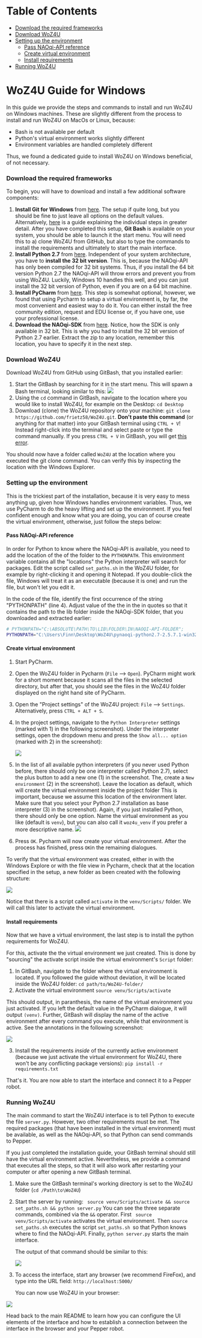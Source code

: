 # Table of Contents

+ [Download the required frameworks](#download-the-required-frameworks)
+ [Download WoZ4U](#download-woz4u)
+ [Setting up the environment](#setting-up-the-environment)
  + [Pass NAOqi-API reference](#pass-naoqi-api-reference)
  + [Create virtual environment](#create-virtual-environment)
  + [Install requirements](#install-requirements)
+ [Running WoZ4U](#running-woz4u)

# WoZ4U Guide for Windows

In this guide we provide the steps and commands to install and run WoZ4U on Windows machines. These are slightly different from the process to install and run WoZ4U on MacOs or Linux, because:

+ Bash is not available per default
+ Python's virtual environment works slightly different
+ Environment variables are handled completely different

Thus, we found a dedicated guide to install WoZ4U on Windows beneficial, of not necessary.



### Download the required frameworks

To begin, you will have to download and install a few additional software components:

1. **Install Git for Windows** from [here](https://git-scm.com/download/win). The setup if quite long, but you should be fine to just leave all options on the default values. Alternatively, [here](https://www.stanleyulili.com/git/how-to-install-git-bash-on-windows/) is a guide explaining the individual steps in greater detail. After you have completed this setup, **Git Bash** is available on your system, you should be able to launch it the start menu. You will need this to a) clone WoZ4U from GitHub, but also to type the commands to install the requirements and ultimately to start the main interface.
2. **Install Python 2.7** from [here](https://www.python.org/downloads/release/python-2716/). Independent of your system architecture, you have to **install the 32 bit version**. This is, because the NAOqi-API has only been compiled for 32 bit systems. Thus, if you install the 64 bit version Python 2.7 the NAOqi-API will throw errors and prevent you from using WoZ4U. Luckily, Windows 10 handles this well, and you can just install the 32 bit version of Python, even if you are on a 64 bit machine.
3. **Install PyCharm** from [here](https://www.jetbrains.com/help/pycharm/installation-guide.html). This step is somewhat optional, however, we found that using Pycharm to setup a virtual environment is, by far, the most convenient and easiest way to do it. You can either install the free community edition, request and EDU license or, if you have one, use your professional license.
4. **Download the NAOqi-SDK** from [here](https://developer.softbankrobotics.com/pepper-2-5/downloads/pepper-naoqi-25-downloads-windows). Notice, how the SDK is only available in 32 bit. This is why you had to install the 32 bit version of Python 2.7 earlier. Extract the zip to any location, remember this location, you have to specify it in the next step.



### Download WoZ4U

Download WoZ4U from GitHub using GitBash, that you installed earlier:

1. Start the GitBash by searching for it in the start menu. This will spawn a Bash terminal, looking similar to this:
   ![](readme_imgs/gitbash.png)
2. Using the `cd` command in GitBash, navigate to the location where you would like to install WoZ4U, for example on the Desktop: `cd Desktop`
3. Download (clone) the WoZ4U repository onto your machine: `git clone https://github.com/frietz58/WoZ4U.git`. **Don't paste this command** (or anything for that matter) into your GitBash terminal using `CTRL + V`! Instead right-click into the terminal and select paste or type the command manually. If you press `CTRL + V` in GitBash, you will get [this error](https://stackoverflow.com/questions/53988638/git-fatal-protocol-https-is-not-supported).

You should now have a folder called `WoZ4U` at the location where you executed the git clone command. You can verify this by inspecting the location with the Windows Explorer.



### Setting up the environment

This is the trickiest part of the installation, because it is very easy to mess anything up, given how Windows handles environment variables. Thus, we use PyCharm to do the heavy lifting and set up the environment. If you feel confident enough and know what you are doing, you can of course create the virtual environment, otherwise, just follow the steps below:

#### Pass NAOqi-API reference

In order for Python to know where the NAOqi-API is available, you need to add the location of the of the folder to the `PYTHONPATH`. This environment variable contains all the "locations" the Python interpreter will search for packages. Edit the script called `set_paths.sh` in the WoZ4U folder, for example by right-clicking it and opening it Notepad. If you double-click the file, Windows will treat it as an executable (because it is one)  and run the file, but won't let you edit it.

In the code of the file, identify the first occurrence of the string "PYTHONPATH" (line 4). Adjust value of the the in the in quotes so that it contains the path to the lib folder inside the NAOqi-SDK folder, that you downloaded and extracted earlier:

``` bash
# PYTHONPATH="C:\ABSOLUTE\PATH\TO\LIB\FOLDER\IN\NAOQI-API-FOLDER";
PYTHONPATH="C:\Users\Finn\Desktop\WoZ4U\pynaoqi-python2.7-2.5.7.1-win32-vs2013\lib";
```



#### Create virtual environment

1. Start PyCharm.

2. Open the WoZ4U folder in Pycharm (`File` --> `Open`). PyCharm might work for a short moment because it scans all the files in the selected directory, but after that, you should see the files in the WoZ4U folder displayed on the right hand site of PyCharm.

3. Open the "Project settings" of the WoZ4U project: `File` --> `Settings`. Alternatively, press `CTRL + ALT + S`.

4. In the project settings, navigate to the `Python Interpreter` settings (marked with 1) in the following screenshot). Under the interpreter settings,  open the dropdown menu and press the `Show all... option` (marked with 2) in the screenshot):

   ![](readme_imgs/pycharm_settings.png)

5. In the list of all available python interpreters (if you never used Python before, there should only be one interpreter called Python 2.7), select the plus button to add a new one (1) in the screenshot. The, create a `New environment` (2) in the screenshot). Leave the location as default, which will create the virtual environment inside the project folder This is important, because we assume this location of the environment later. Make sure that you select your Python 2.7 installation as base interpreter (3) in the screenshot). Again, if you just installed Python, there should only be one option. Name the virtual environment as you like (default is `venv`), but you can also call it `woz4u_venv` if you prefer a more descriptive name.
   ![](readme_imgs/pycharm_venv.png)

6. Press `OK`. Pycharm will now create your virtual environment. After the process has finished, press `OK`in the remaining dialogues. 

To verify that the virtual environment was created, either in with the Windows Explore or with the file view in Pycharm, check that at the location specified in the setup, a new folder as been created with the following structure:

![](readme_imgs/venv_structure.png)

Notice that there is a script called `activate` in the `venv/Scripts/` folder. We will call this later to activate the virtual environment.



#### Install requirements

Now that we have a virtual environment, the last step is to install the python requirements for WoZ4U. 

For this, activate the the virtual environment we just created. This is done by "sourcing" the activate script inside the virtual environment's `Script` folder:

1. In GitBash, navigate to the folder where the virtual environment is located. If you followed the guide without deviation, it will be located inside the WoZ4U folder: `cd path/to/WoZ4U-folder/`
2. Activate the virtual environment `source venv/Scripts/activate`

This should output, in paranthesis, the name of the virtual environment you just activated. If you left the default value in the PyCharm dialogue, it will output `(venv)`.  Further, GitBash will display the name of the active environment after every command you execute, while that environment is active. See the annotations in the following screenshot:

![](readme_imgs/active_venv.png)

3. Install the requirements *inside* of the currently active environment (because we just activate the virtual environment for WoZ4U, there won't be any conflicting package versions): `pip install -r requirements.txt`

That's it. You are now able to start the interface and connect it to a Pepper robot.



### Running WoZ4U

The main command to start the WoZ4U interface is to tell Python to execute the file `server.py`. However, two other requirements must be met. The required packages (that have been installed in the virtual environment) must be available, as well as the NAOqi-API, so that Python can send commands to Pepper. 

If you just completed the installation guide, your GitBash terminal should still have the virtual environment active. Nevertheless, we provide a command that executes all the steps, so that it will also work after restarting your computer or after opening a new GitBash terminal.

1. Make sure the GitBash terminal's working directory is set to the WoZ4U folder (`cd /Path\to\WoZ4U`)

2. Start the server by running: ` source venv/Scripts/activate && source set_paths.sh && python server.py`
   You can see the three separate commands, combined via the `&&` operator. First ` source venv/Scripts/activate` activates the virtual environment. Then `source set_paths.sh` executes the script `set_paths.sh `so that Python knows where to find the NAOqi-API. Finally, `python server.py` starts the main interface.

   The output of that command should be similar to this:

   ![](readme_imgs/woz4u_running.png)

3. To access the interface, start any browser (we recommend FireFox), and type into the URL field: `http://localhost:5000/`

   You can now use WoZ4U in your browser: 

![](readme_imgs/woz4u_windows.png)



Head back to the main README to learn how you can configure the UI elements of the interface and how to establish a connection between the interface in the browser and your Pepper robot.